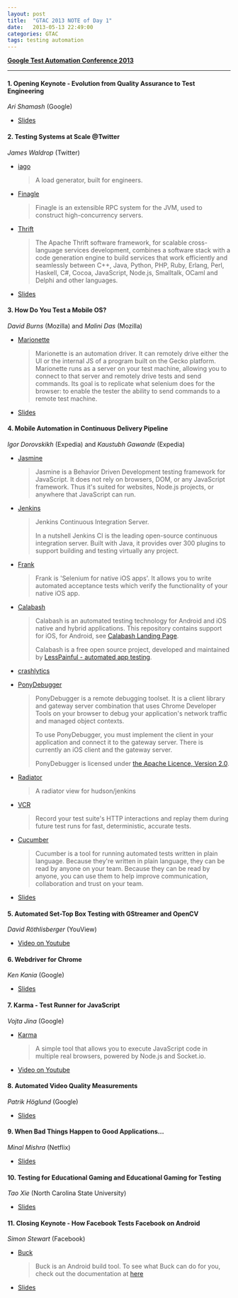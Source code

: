 ```yaml
---
layout: post
title:  "GTAC 2013 NOTE of Day 1"
date:   2013-05-13 22:49:00
categories: GTAC
tags: testing automation
---
```


**[Google Test Automation Conference 2013](https://developers.google.com/google-test-automation-conference/2013)**

----------------------------------------------------------------------

#### 1. Opening Keynote - Evolution from Quality Assurance to Test Engineering

*Ari Shamash* (Google)

* [Slides](http://goo.gl/76Ggf)

#### 2. Testing Systems at Scale @Twitter

*James Waldrop* (Twitter)

* [iago][iago]

	> A load generator, built for engineers.

* [Finagle][Finagle]

	> Finagle is an extensible RPC system for the JVM, used to construct high-concurrency servers.

* [Thrift][Thrift]

	> The Apache Thrift software framework, for scalable cross-language services development, combines a software stack with a code generation engine to build services that work efficiently and seamlessly between C++, Java, Python, PHP, Ruby, Erlang, Perl, Haskell, C#, Cocoa, JavaScript, Node.js, Smalltalk, OCaml and Delphi and other languages.

* [Slides](http://goo.gl/9VY2b)

#### 3. How Do You Test a Mobile OS?

*David Burns* (Mozilla) and *Malini Das* (Mozilla)

* [Marionette][Marionette]

	> Marionette is an automation driver.  It can remotely drive either the UI or the internal JS of a program built on the Gecko platform. Marionette runs as a server on your test machine, allowing you to connect to that server and remotely drive tests and send commands. Its goal is to replicate what selenium does for the browser: to enable the tester the ability to send commands to a remote test machine.

* [Slides](http://goo.gl/7UeEI)

#### 4. Mobile Automation in Continuous Delivery Pipeline

*Igor Dorovskikh* (Expedia) and *Kaustubh Gawande* (Expedia)

* [Jasmine][Jasmine]

	> Jasmine is a Behavior Driven Development testing framework for JavaScript. It does not rely on browsers, DOM, or any JavaScript framework. Thus it's suited for websites, Node.js projects, or anywhere that JavaScript can run.

* [Jenkins][Jenkins]

	> Jenkins Continuous Integration Server.
	>
	> In a nutshell Jenkins CI is the leading open-source continuous integration server. Built with Java, it provides over 300 plugins to support building and testing virtually any project.

* [Frank][Frank]

	> Frank is 'Selenium for native iOS apps'. It allows you to write automated acceptance tests which verify the functionality of your native iOS app.

* [Calabash][Calabash]

	> Calabash is an automated testing technology for Android and iOS native and hybrid applications. This repository contains support for iOS, for Android, see [Calabash Landing Page](http://calaba.sh/).
	>
	> Calabash is a free open source project, developed and maintained by [LessPainful - automated app testing](https://www.lesspainful.com/).

* [crashlytics][crashlytics]

* [PonyDebugger][PonyDebugger]

	> PonyDebugger is a remote debugging toolset. It is a client library and gateway server combination that uses Chrome Developer Tools on your browser to debug your application's network traffic and managed object contexts.
	>
	> To use PonyDebugger, you must implement the client in your application and connect it to the gateway server. There is currently an iOS client and the gateway server.
	>
	> PonyDebugger is licensed under [the Apache Licence, Version 2.0](http://www.apache.org/licenses/LICENSE-2.0.html).

* [Radiator][Radiator]

	> A radiator view for hudson/jenkins

* [VCR][VCR]

	> Record your test suite's HTTP interactions and replay them during future test runs for fast, deterministic, accurate tests.

* [Cucumber][Cucumber]

	> Cucumber is a tool for running automated tests written in plain language. Because they're written in plain language, they can be read by anyone on your team. Because they can be read by anyone, you can use them to help improve communication, collaboration and trust on your team.

* [Slides](http://goo.gl/pOSkp)

#### 5. Automated Set-Top Box Testing with GStreamer and OpenCV

*David Röthlisberger* (YouView)

* [Video on Youtube](http://www.youtube.com/watch?v=Fdn2LxxM7wA&list=SPSIUOFhnxEiCODb8XQB-RUQ0RGNZ2yW7d)

#### 6. Webdriver for Chrome

*Ken Kania* (Google)

* [Slides](http://goo.gl/6rA9q)

#### 7. Karma - Test Runner for JavaScript

*Vojta Jina* (Google)

* [Karma][Karma]

	> A simple tool that allows you to execute JavaScript code in multiple real browsers, powered by Node.js and Socket.io.

* [Video on Youtube](http://www.youtube.com/watch?v=YG5DEzaQBIc&list=SPSIUOFhnxEiCODb8XQB-RUQ0RGNZ2yW7d)

#### 8. Automated Video Quality Measurements

*Patrik Höglund* (Google)

* [Slides](http://goo.gl/sF7Fm)

#### 9. When Bad Things Happen to Good Applications...

*Minal Mishra* (Netflix)

* [Slides](http://goo.gl/8epF0)

#### 10. Testing for Educational Gaming and Educational Gaming for Testing

*Tao Xie* (North Carolina State University)

* [Slides](http://goo.gl/wb3nm)

#### 11. Closing Keynote - How Facebook Tests Facebook on Android

*Simon Stewart* (Facebook)

* [Buck][Buck]

	> Buck is an Android build tool. To see what Buck can do for you, check out the documentation at [here](http://facebook.github.io/buck/)

* [Slides](http://goo.gl/278b4)


[iago]: https://github.com/twitter/iago
[Finagle]: https://github.com/twitter/finagle
[Thrift]: http://thrift.apache.org
[Marionette]: https://developer.mozilla.org/en-US/docs/Marionette
[Jasmine]: https://github.com/pivotal/jasmine
[Jenkins]: https://github.com/jenkinsci/jenkins
[Frank]: https://github.com/moredip/Frank
[Calabash]: https://github.com/calabash/calabash-ios
[crashlytics]: http://try.crashlytics.com
[PonyDebugger]: https://github.com/square/PonyDebugger
[Radiator]: https://github.com/westarete/radiatorview-plugin
[VCR]: https://github.com/vcr/vcr
[Cucumber]: https://github.com/cucumber/cucumber
[Karma]: https://github.com/karma-runner/karma
[Buck]: https://github.com/facebook/buck